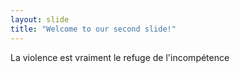 ```yaml
---
layout: slide
title: "Welcome to our second slide!"
---
```

La violence est vraiment le refuge de l'incompétence
